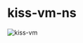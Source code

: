 # kiss-vm-ns

![kiss-vm](https://raw.githubusercontent.com/tcler/kiss-vm-ns/master/Images/kiss-vm.gif)

